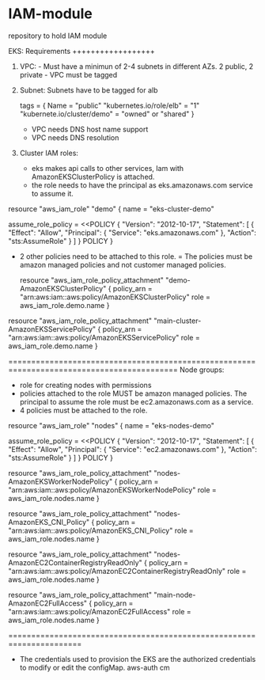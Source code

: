 # IAM-module
repository to hold IAM module

EKS: Requirements
++++++++++++++++++
1. VPC: - Must have a minimun of 2-4 subnets in different AZs. 2 public, 2 private
        - VPC must be tagged
2. Subnet: Subnets have to be tagged for alb

      tags = {
        Name = "public"
        "kubernetes.io/role/elb" = "1"
        "kubernete.io/cluster/demo" = "owned" or "shared"
      }
   - VPC needs DNS host name support
   - VPC needs DNS resolution
3. Cluster IAM roles:
   - eks makes api calls to other services, Iam with AmazonEKSClusterPolicy is attached.
   - the role needs to have the principal as eks.amazonaws.com service to assume it.
 

 resource "aws_iam_role" "demo" {
   name = "eks-cluster-demo"

   assume_role_policy = <<POLICY
   {
   "Version": "2012-10-17",
    "Statement": [
    {
    "Effect": "Allow",
    "Principal": {
    "Service": "eks.amazonaws.com"
    },
    "Action": "sts:AssumeRole"
    }
    ]
    }
     POLICY
      }
- 2 other policies need to be attached to this role. 
 = The policies must be amazon managed policies and not customer managed policies.

  resource "aws_iam_role_policy_attachment" "demo-AmazonEKSClusterPolicy" {
  policy_arn = "arn:aws:iam::aws:policy/AmazonEKSClusterPolicy"
  role       = aws_iam_role.demo.name
  }

resource "aws_iam_role_policy_attachment" "main-cluster-AmazonEKSServicePolicy" {
  policy_arn = "arn:aws:iam::aws:policy/AmazonEKSServicePolicy"
  role       = aws_iam_role.demo.name
 }

===========================================================================================
 Node groups:
  - role for creating nodes with permissions
  - policies attached to the role MUST be amazon managed policies.
  The principal to assume the role must be ec2.amazonaws.com as a service.
- 4 policies must be attached to the role.

resource "aws_iam_role" "nodes" {
   name = "eks-nodes-demo"

   assume_role_policy = <<POLICY
   {
   "Version": "2012-10-17",
    "Statement": [
    {
    "Effect": "Allow",
    "Principal": {
    "Service": "ec2.amazonaws.com"
    },
    "Action": "sts:AssumeRole"
    }
    ]
    }
     POLICY
      }



resource "aws_iam_role_policy_attachment" "nodes-AmazonEKSWorkerNodePolicy" {
policy_arn = "arn:aws:iam::aws:policy/AmazonEKSWorkerNodePolicy"
role       = aws_iam_role.nodes.name
}

resource "aws_iam_role_policy_attachment" "nodes-AmazonEKS_CNI_Policy" {
policy_arn = "arn:aws:iam::aws:policy/AmazonEKS_CNI_Policy"
role       = aws_iam_role.nodes.name
}

resource "aws_iam_role_policy_attachment" "nodes-AmazonEC2ContainerRegistryReadOnly" {
policy_arn = "arn:aws:iam::aws:policy/AmazonEC2ContainerRegistryReadOnly"
role       = aws_iam_role.nodes.name
}

resource "aws_iam_role_policy_attachment" "main-node-AmazonEC2FullAccess" {
policy_arn = "arn:aws:iam::aws:policy/AmazonEC2FullAccess"
role       = aws_iam_role.nodes.name
}

======================================================================
- The credentials used to provision the EKS are the authorized credentials to modify or edit the configMap. aws-auth cm